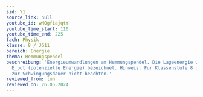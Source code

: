```yaml
---
sid: Y1
source_link: null
youtube_id: wMOgfiajqtY
youtube_time_start: 110
youtube_time_end: 225
fach: Physik
klasse: 8 / JG11
bereich: Energie
thema: Hemmungspendel
beschreibung: 'Energieumwandlungen am Hemmungspendel. Die Lageenergie wird hier mit
  E_pot (potenzielle Energie) bezeichnet. Hinweis: Für Klassenstufe 8 die Formeln
  zur Schwingungsdauer nicht beachten.'
reviewed_from: lmh
reviewed_on: 26.05.2024
---
```

